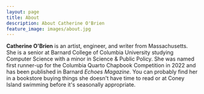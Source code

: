 ```yaml
---
layout: page
title: About
description: About Catherine O'Brien
feature_image: images/about.jpg
---
```


**Catherine O'Brien** is an artist, engineer, and writer from Massachusetts. She is a senior at Barnard College of Columbia University studying Computer Science with a minor in Science & Public Policy. She was named first runner-up for the Columbia Quarto Chapbook Competition in 2022 and has been published in Barnard *Echoes Magazine*. You can probably find her in a bookstore buying things she doesn't have time to read or at Coney Island swimming before it's seasonally appropriate. 
